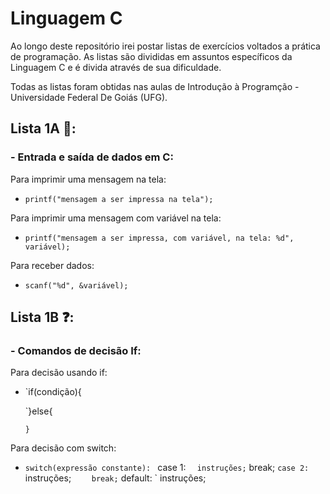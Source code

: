 # Linguagem C

Ao longo deste repositório irei postar listas de exercícios voltados a prática de programação. As listas são divididas em assuntos específicos da Linguagem C e é divida através de sua dificuldade.

Todas as listas foram obtidas nas aulas de Introdução à Programção - Universidade Federal De Goiás (UFG).


## Lista 1A 🙂:

  ### - Entrada e saída de dados em C:
  
  Para imprimir uma mensagem na tela:
  
  - `printf("mensagem a ser impressa na tela");`

  Para imprimir uma mensagem com variável na tela:
  
  - `printf("mensagem a ser impressa, com variável, na tela: %d", variável);`

  Para receber dados:
  
  - `scanf("%d", &variável);`

## Lista 1B ❓:

  ### - Comandos de decisão If:
  
  Para decisão usando if:
  
  - `if(condição){
   
     `}else{

     `}`

  Para decisão com switch:
  
  - `switch(expressão constante):
     ` case 1:
     `   instruções;
     `     break;
     ` case 2:
     `   instruções;
     `     break;
     ` default:
     `   instruções;
